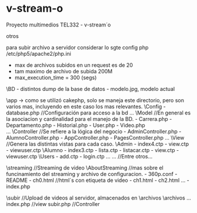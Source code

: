 v-stream-o
==========

Proyecto multimedios TEL332 - v-stream´o

otros

para subir archivo a servidor considerar lo sgte
	config php
	/etc/php5/apache2/php.ini
-	max de archivos subidos en un request es de 20
-	tam maximo de archivo de subida 200M
-	max_execution_time = 300		(segs)

\BD
	- distintos dump de la base de datos
	- modelo.jpg, modelo actual

\app -> como se utilizó cakephp, solo se maneja este directorio, pero son varios mas,
						incluyendo en este caso los mas relevantes.
	\Config
		- database.php 		//Configuración para acceso a la bd
		...
	\Model					//En general es la asociacion y cardinalidad para el manejo de la BD.
		- Carrera.php
		- Departamento.php
		- Historial.php
		- User.php
		- Video.php		
		...
	\Controller				//Se refiere a la lógica del negocio
		- AdminController.php
		- AlumnoController.php
		- AppController.php
		- PagesController.php
		...
	\View					//Genera las distintas vistas para cada caso.
		\Admin
			- index4.ctp
			- view.ctp
			- viewuser.ctp
		\Alumno
			- index3.ctp
			- lista.ctp
			- listacar.ctp
			- view.ctp
			- viewuser.ctp
		\Users
			- add.ctp
			- login.ctp
		...
	...						//Entre otros...

\streaming					//Streaming de video
	\AboutStreaming			//mas sobre el funcinamiento del streaming y archivo de configuracion.
		- 360p.conf
		- README
	- ch0.html				//html´s con etiqueta de video
	- ch1.html
	- ch2.html
	...
	- index.php				

\subir						//Upload de videos al servidor, almacenados en \archivos
	\archivos
		...
	index.php				//view
	subir.php				//Controller


